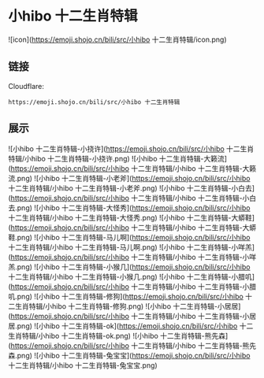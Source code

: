 # 小hibo 十二生肖特辑
![icon](https://emoji.shojo.cn/bili/src/小hibo 十二生肖特辑/icon.png)
## 链接
Cloudflare:
```
https://emoji.shojo.cn/bili/src/小hibo 十二生肖特辑
```
## 展示
![小hibo 十二生肖特辑-小挠许](https://emoji.shojo.cn/bili/src/小hibo 十二生肖特辑/小hibo 十二生肖特辑-小挠许.png)
![小hibo 十二生肖特辑-大籁流](https://emoji.shojo.cn/bili/src/小hibo 十二生肖特辑/小hibo 十二生肖特辑-大籁流.png)
![小hibo 十二生肖特辑-小老斧](https://emoji.shojo.cn/bili/src/小hibo 十二生肖特辑/小hibo 十二生肖特辑-小老斧.png)
![小hibo 十二生肖特辑-小白去](https://emoji.shojo.cn/bili/src/小hibo 十二生肖特辑/小hibo 十二生肖特辑-小白去.png)
![小hibo 十二生肖特辑-大怪秀](https://emoji.shojo.cn/bili/src/小hibo 十二生肖特辑/小hibo 十二生肖特辑-大怪秀.png)
![小hibo 十二生肖特辑-大蟒鞋](https://emoji.shojo.cn/bili/src/小hibo 十二生肖特辑/小hibo 十二生肖特辑-大蟒鞋.png)
![小hibo 十二生肖特辑-马儿啊](https://emoji.shojo.cn/bili/src/小hibo 十二生肖特辑/小hibo 十二生肖特辑-马儿啊.png)
![小hibo 十二生肖特辑-小咩羔](https://emoji.shojo.cn/bili/src/小hibo 十二生肖特辑/小hibo 十二生肖特辑-小咩羔.png)
![小hibo 十二生肖特辑-小猴几](https://emoji.shojo.cn/bili/src/小hibo 十二生肖特辑/小hibo 十二生肖特辑-小猴几.png)
![小hibo 十二生肖特辑-小腊叽](https://emoji.shojo.cn/bili/src/小hibo 十二生肖特辑/小hibo 十二生肖特辑-小腊叽.png)
![小hibo 十二生肖特辑-修狗](https://emoji.shojo.cn/bili/src/小hibo 十二生肖特辑/小hibo 十二生肖特辑-修狗.png)
![小hibo 十二生肖特辑-小居居](https://emoji.shojo.cn/bili/src/小hibo 十二生肖特辑/小hibo 十二生肖特辑-小居居.png)
![小hibo 十二生肖特辑-ok](https://emoji.shojo.cn/bili/src/小hibo 十二生肖特辑/小hibo 十二生肖特辑-ok.png)
![小hibo 十二生肖特辑-熊先森](https://emoji.shojo.cn/bili/src/小hibo 十二生肖特辑/小hibo 十二生肖特辑-熊先森.png)
![小hibo 十二生肖特辑-兔宝宝](https://emoji.shojo.cn/bili/src/小hibo 十二生肖特辑/小hibo 十二生肖特辑-兔宝宝.png)
